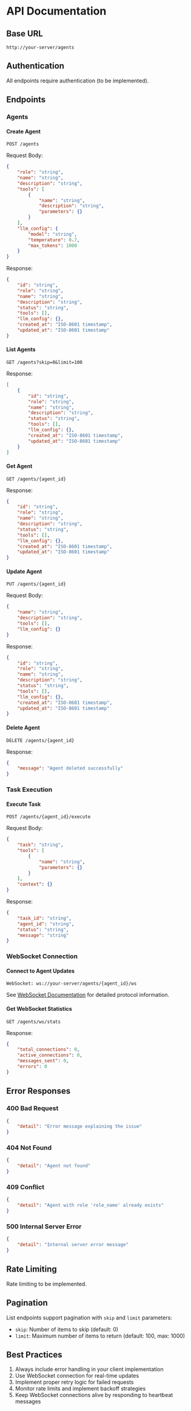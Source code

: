 # API Documentation

## Base URL
```
http://your-server/agents
```

## Authentication
All endpoints require authentication (to be implemented).

## Endpoints

### Agents

#### Create Agent
```http
POST /agents
```

Request Body:
```json
{
    "role": "string",
    "name": "string",
    "description": "string",
    "tools": [
        {
            "name": "string",
            "description": "string",
            "parameters": {}
        }
    ],
    "llm_config": {
        "model": "string",
        "temperature": 0.7,
        "max_tokens": 1000
    }
}
```

Response:
```json
{
    "id": "string",
    "role": "string",
    "name": "string",
    "description": "string",
    "status": "string",
    "tools": [],
    "llm_config": {},
    "created_at": "ISO-8601 timestamp",
    "updated_at": "ISO-8601 timestamp"
}
```

#### List Agents
```http
GET /agents?skip=0&limit=100
```

Response:
```json
[
    {
        "id": "string",
        "role": "string",
        "name": "string",
        "description": "string",
        "status": "string",
        "tools": [],
        "llm_config": {},
        "created_at": "ISO-8601 timestamp",
        "updated_at": "ISO-8601 timestamp"
    }
]
```

#### Get Agent
```http
GET /agents/{agent_id}
```

Response:
```json
{
    "id": "string",
    "role": "string",
    "name": "string",
    "description": "string",
    "status": "string",
    "tools": [],
    "llm_config": {},
    "created_at": "ISO-8601 timestamp",
    "updated_at": "ISO-8601 timestamp"
}
```

#### Update Agent
```http
PUT /agents/{agent_id}
```

Request Body:
```json
{
    "name": "string",
    "description": "string",
    "tools": [],
    "llm_config": {}
}
```

Response:
```json
{
    "id": "string",
    "role": "string",
    "name": "string",
    "description": "string",
    "status": "string",
    "tools": [],
    "llm_config": {},
    "created_at": "ISO-8601 timestamp",
    "updated_at": "ISO-8601 timestamp"
}
```

#### Delete Agent
```http
DELETE /agents/{agent_id}
```

Response:
```json
{
    "message": "Agent deleted successfully"
}
```

### Task Execution

#### Execute Task
```http
POST /agents/{agent_id}/execute
```

Request Body:
```json
{
    "task": "string",
    "tools": [
        {
            "name": "string",
            "parameters": {}
        }
    ],
    "context": {}
}
```

Response:
```json
{
    "task_id": "string",
    "agent_id": "string",
    "status": "string",
    "message": "string"
}
```

### WebSocket Connection

#### Connect to Agent Updates
```
WebSocket: ws://your-server/agents/{agent_id}/ws
```

See [WebSocket Documentation](websocket.md) for detailed protocol information.

#### Get WebSocket Statistics
```http
GET /agents/ws/stats
```

Response:
```json
{
    "total_connections": 0,
    "active_connections": 0,
    "messages_sent": 0,
    "errors": 0
}
```

## Error Responses

### 400 Bad Request
```json
{
    "detail": "Error message explaining the issue"
}
```

### 404 Not Found
```json
{
    "detail": "Agent not found"
}
```

### 409 Conflict
```json
{
    "detail": "Agent with role 'role_name' already exists"
}
```

### 500 Internal Server Error
```json
{
    "detail": "Internal server error message"
}
```

## Rate Limiting
Rate limiting to be implemented.

## Pagination
List endpoints support pagination with `skip` and `limit` parameters:
- `skip`: Number of items to skip (default: 0)
- `limit`: Maximum number of items to return (default: 100, max: 1000)

## Best Practices
1. Always include error handling in your client implementation
2. Use WebSocket connection for real-time updates
3. Implement proper retry logic for failed requests
4. Monitor rate limits and implement backoff strategies
5. Keep WebSocket connections alive by responding to heartbeat messages 